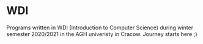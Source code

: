 # WDI
Programs written in WDI (Introduction to Computer Science) during winter semester 2020/2021 in the AGH univeristy in Cracow. Journey starts here ;)
